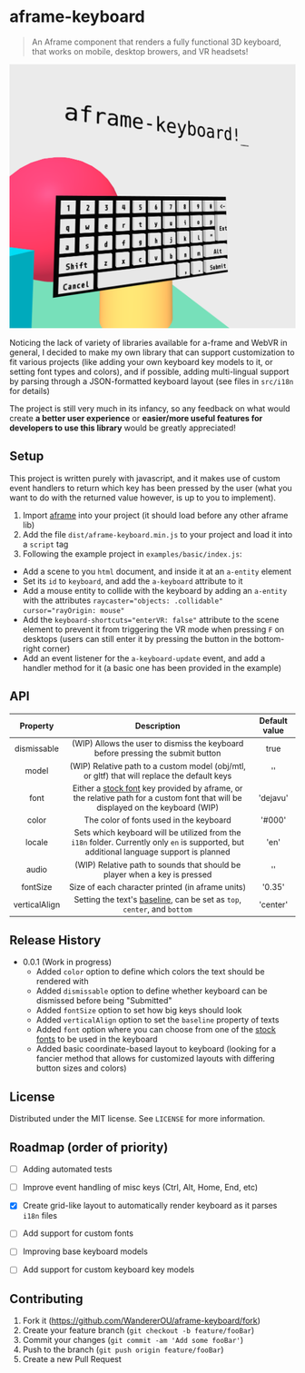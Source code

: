 # aframe-keyboard
> An Aframe component that renders a fully functional 3D keyboard, that works on mobile, desktop browers, and VR headsets!

![](readme.png)

Noticing the lack of variety of libraries available for a-frame and WebVR in general, I decided to make my own library that can support customization to fit various projects (like adding your own keyboard key models to it, or setting font types and colors), and if possible, adding multi-lingual support by parsing through a JSON-formatted keyboard layout (see files in `src/i18n` for details)

The project is still very much in its infancy, so any feedback on what would create **a better user experience** or **easier/more useful features for developers to use this library** would be greatly appreciated!

## Setup
This project is written purely with javascript, and it makes use of custom event handlers to return which key has been pressed by the user (what you want to do with the returned value however, is up to you to implement). 

1. Import [aframe](https://aframe.io) into your project (it should load before any other aframe lib)
2. Add the file `dist/aframe-keyboard.min.js` to your project and load it into a `script` tag
3. Following the example project in `examples/basic/index.js`:
  * Add a scene to you `html` document, and inside it at an `a-entity` element
  * Set its `id` to `keyboard`, and add the `a-keyboard` attribute to it
  * Add a mouse entity to collide with the keyboard by adding an `a-entity` with the attributes `raycaster="objects: .collidable" cursor="rayOrigin: mouse"`
  * Add the `keyboard-shortcuts="enterVR: false"` attribute to the scene element to prevent it from triggering the VR mode when pressing `F` on desktops (users can still enter it by pressing the button in the bottom-right corner)
  * Add an event listener for the `a-keyboard-update` event, and add a handler method for it (a basic one has been provided in the example)

## API

| Property | Description | Default value |
| :--: | :--: | :--: |
| dismissable | (WIP) Allows the user to dismiss the keyboard before pressing the submit button | true |
| model | (WIP) Relative path to a custom model (obj/mtl, or gltf) that will replace the default keys | '' |
| font | Either a [stock font](https://aframe.io/docs/0.9.0/components/text.html#stock-fonts) key provided by aframe, or the relative path for a custom font that will be displayed on the keyboard (WIP) | 'dejavu' |
| color | The color of fonts used in the keyboard | '#000' |
| locale | Sets which keyboard will be utilized from the `i18n` folder. Currently only `en` is supported, but additional language support is planned | 'en' |
| audio | (WIP) Relative path to sounds that should be player when a key is pressed | '' |
| fontSize | Size of each character printed (in aframe units) | '0.35' |
| verticalAlign | Setting the text's [baseline](https://aframe.io/docs/0.9.0/components/text.html#properties_baseline), can be set as `top`, `center`, and `bottom`  | 'center' |

## Release History
* 0.0.1 (Work in progress)
    * Added `color` option to define which colors the text should be rendered with
    * Added `dismissable` option to define whether keyboard can be dismissed before being "Submitted"
    * Added `fontSize` option to set how big keys should look
    * Added `verticalAlign` option to set the `baseline` property of texts
    * Added `font` option where you can choose from one of the [stock fonts](https://aframe.io/docs/0.9.0/components/text.html#stock-fonts) to be used in the keyboard
    * Added basic coordinate-based layout to keyboard (looking for a fancier method that allows for customized layouts with differing button sizes and colors)

## License
Distributed under the MIT license. See ``LICENSE`` for more information.

## Roadmap (order of priority)
- [ ] Adding automated tests 
- [ ] Improve event handling of misc keys (Ctrl, Alt, Home, End, etc)
- [x] Create grid-like layout to automatically render keyboard as it parses `i18n` files
- [ ] Add support for custom fonts
- [ ] Improving base keyboard models
- [ ] Add support for custom keyboard key models


## Contributing

1. Fork it (<https://github.com/WandererOU/aframe-keyboard/fork>)
2. Create your feature branch (`git checkout -b feature/fooBar`)
3. Commit your changes (`git commit -am 'Add some fooBar'`)
4. Push to the branch (`git push origin feature/fooBar`)
5. Create a new Pull Request
